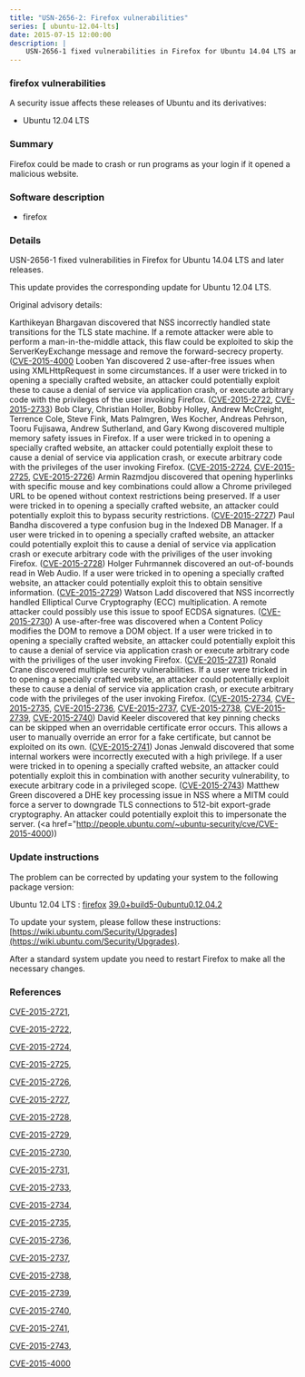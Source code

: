 ```yaml
---
title: "USN-2656-2: Firefox vulnerabilities"
series: [ ubuntu-12.04-lts]
date: 2015-07-15 12:00:00
description: |
    USN-2656-1 fixed vulnerabilities in Firefox for Ubuntu 14.04 LTS and later releases.
--- 
```

 
### firefox vulnerabilities

A security issue affects these releases of Ubuntu and its derivatives:

* Ubuntu 12.04 LTS

### Summary

Firefox could be made to crash or run programs as your login if it opened a malicious website.

### Software description

* firefox 

### Details

USN-2656-1 fixed vulnerabilities in Firefox for Ubuntu 14.04 LTS and later releases.

This update provides the corresponding update for Ubuntu 12.04 LTS.

Original advisory details:

 Karthikeyan Bhargavan discovered that NSS incorrectly handled state transitions for the TLS state machine. If a remote attacker were able to perform a man-in-the-middle attack, this flaw could be exploited to skip the ServerKeyExchange message and remove the forward-secrecy property. ([CVE-2015-4000](http://people.ubuntu.com/~ubuntu-security/cve/CVE-2015-2721">CVE-2015-2721</a>) Looben Yan discovered 2 use-after-free issues when using XMLHttpRequest in some circumstances. If a user were tricked in to opening a specially crafted website, an attacker could potentially exploit these to cause a denial of service via application crash, or execute arbitrary code with the privileges of the user invoking Firefox. (<a href="http://people.ubuntu.com/~ubuntu-security/cve/CVE-2015-2722">CVE-2015-2722</a>, <a href="http://people.ubuntu.com/~ubuntu-security/cve/CVE-2015-2733">CVE-2015-2733</a>) Bob Clary, Christian Holler, Bobby Holley, Andrew McCreight, Terrence Cole, Steve Fink, Mats Palmgren, Wes Kocher, Andreas Pehrson, Tooru Fujisawa, Andrew Sutherland, and Gary Kwong discovered multiple memory safety issues in Firefox. If a user were tricked in to opening a specially crafted website, an attacker could potentially exploit these to cause a denial of service via application crash, or execute arbitrary code with the privileges of the user invoking Firefox. (<a href="http://people.ubuntu.com/~ubuntu-security/cve/CVE-2015-2724">CVE-2015-2724</a>, <a href="http://people.ubuntu.com/~ubuntu-security/cve/CVE-2015-2725">CVE-2015-2725</a>, <a href="http://people.ubuntu.com/~ubuntu-security/cve/CVE-2015-2726">CVE-2015-2726</a>) Armin Razmdjou discovered that opening hyperlinks with specific mouse and key combinations could allow a Chrome privileged URL to be opened without context restrictions being preserved. If a user were tricked in to opening a specially crafted website, an attacker could potentially exploit this to bypass security restrictions. (<a href="http://people.ubuntu.com/~ubuntu-security/cve/CVE-2015-2727">CVE-2015-2727</a>) Paul Bandha discovered a type confusion bug in the Indexed DB Manager. If a user were tricked in to opening a specially crafted website, an attacker could potentially exploit this to cause a denial of service via application crash or execute arbitrary code with the priviliges of the user invoking Firefox. (<a href="http://people.ubuntu.com/~ubuntu-security/cve/CVE-2015-2728">CVE-2015-2728</a>) Holger Fuhrmannek discovered an out-of-bounds read in Web Audio. If a user were tricked in to opening a specially crafted website, an attacker could potentially exploit this to obtain sensitive information. (<a href="http://people.ubuntu.com/~ubuntu-security/cve/CVE-2015-2729">CVE-2015-2729</a>) Watson Ladd discovered that NSS incorrectly handled Elliptical Curve Cryptography (ECC) multiplication. A remote attacker could possibly use this issue to spoof ECDSA signatures. (<a href="http://people.ubuntu.com/~ubuntu-security/cve/CVE-2015-2730">CVE-2015-2730</a>) A use-after-free was discovered when a Content Policy modifies the DOM to remove a DOM object. If a user were tricked in to opening a specially crafted website, an attacker could potentially exploit this to cause a denial of service via application crash or execute arbitrary code with the priviliges of the user invoking Firefox. (<a href="http://people.ubuntu.com/~ubuntu-security/cve/CVE-2015-2731">CVE-2015-2731</a>) Ronald Crane discovered multiple security vulnerabilities. If a user were tricked in to opening a specially crafted website, an attacker could potentially exploit these to cause a denial of service via application crash, or execute arbitrary code with the privileges of the user invoking Firefox. (<a href="http://people.ubuntu.com/~ubuntu-security/cve/CVE-2015-2734">CVE-2015-2734</a>, <a href="http://people.ubuntu.com/~ubuntu-security/cve/CVE-2015-2735">CVE-2015-2735</a>, <a href="http://people.ubuntu.com/~ubuntu-security/cve/CVE-2015-2736">CVE-2015-2736</a>, <a href="http://people.ubuntu.com/~ubuntu-security/cve/CVE-2015-2737">CVE-2015-2737</a>, <a href="http://people.ubuntu.com/~ubuntu-security/cve/CVE-2015-2738">CVE-2015-2738</a>, <a href="http://people.ubuntu.com/~ubuntu-security/cve/CVE-2015-2739">CVE-2015-2739</a>, <a href="http://people.ubuntu.com/~ubuntu-security/cve/CVE-2015-2740">CVE-2015-2740</a>) David Keeler discovered that key pinning checks can be skipped when an overridable certificate error occurs. This allows a user to manually override an error for a fake certificate, but cannot be exploited on its own. (<a href="http://people.ubuntu.com/~ubuntu-security/cve/CVE-2015-2741">CVE-2015-2741</a>) Jonas Jenwald discovered that some internal workers were incorrectly executed with a high privilege. If a user were tricked in to opening a specially crafted website, an attacker could potentially exploit this in combination with another security vulnerability, to execute arbitrary code in a privileged scope. (<a href="http://people.ubuntu.com/~ubuntu-security/cve/CVE-2015-2743">CVE-2015-2743</a>) Matthew Green discovered a DHE key processing issue in NSS where a MITM could force a server to downgrade TLS connections to 512-bit export-grade cryptography. An attacker could potentially exploit this to impersonate the server. (<a href="http://people.ubuntu.com/~ubuntu-security/cve/CVE-2015-4000)) 

### Update instructions

The problem can be corrected by updating your system to the following package version:

Ubuntu 12.04 LTS
 : [firefox](https://launchpad.net/ubuntu/+source/firefox) <span> [39.0+build5-0ubuntu0.12.04.2](https://launchpad.net/ubuntu/+source/firefox/39.0+build5-0ubuntu0.12.04.2) </span> 

To update your system, please follow these instructions: [https://wiki.ubuntu.com/Security/Upgrades](https://wiki.ubuntu.com/Security/Upgrades).

After a standard system update you need to restart Firefox to make all the necessary changes. 

### References

 [CVE-2015-2721](http://people.ubuntu.com/~ubuntu-security/cve/CVE-2015-2721), 

 [CVE-2015-2722](http://people.ubuntu.com/~ubuntu-security/cve/CVE-2015-2722), 

 [CVE-2015-2724](http://people.ubuntu.com/~ubuntu-security/cve/CVE-2015-2724), 

 [CVE-2015-2725](http://people.ubuntu.com/~ubuntu-security/cve/CVE-2015-2725), 

 [CVE-2015-2726](http://people.ubuntu.com/~ubuntu-security/cve/CVE-2015-2726), 

 [CVE-2015-2727](http://people.ubuntu.com/~ubuntu-security/cve/CVE-2015-2727), 

 [CVE-2015-2728](http://people.ubuntu.com/~ubuntu-security/cve/CVE-2015-2728), 

 [CVE-2015-2729](http://people.ubuntu.com/~ubuntu-security/cve/CVE-2015-2729), 

 [CVE-2015-2730](http://people.ubuntu.com/~ubuntu-security/cve/CVE-2015-2730), 

 [CVE-2015-2731](http://people.ubuntu.com/~ubuntu-security/cve/CVE-2015-2731), 

 [CVE-2015-2733](http://people.ubuntu.com/~ubuntu-security/cve/CVE-2015-2733), 

 [CVE-2015-2734](http://people.ubuntu.com/~ubuntu-security/cve/CVE-2015-2734), 

 [CVE-2015-2735](http://people.ubuntu.com/~ubuntu-security/cve/CVE-2015-2735), 

 [CVE-2015-2736](http://people.ubuntu.com/~ubuntu-security/cve/CVE-2015-2736), 

 [CVE-2015-2737](http://people.ubuntu.com/~ubuntu-security/cve/CVE-2015-2737), 

 [CVE-2015-2738](http://people.ubuntu.com/~ubuntu-security/cve/CVE-2015-2738), 

 [CVE-2015-2739](http://people.ubuntu.com/~ubuntu-security/cve/CVE-2015-2739), 

 [CVE-2015-2740](http://people.ubuntu.com/~ubuntu-security/cve/CVE-2015-2740), 

 [CVE-2015-2741](http://people.ubuntu.com/~ubuntu-security/cve/CVE-2015-2741), 

 [CVE-2015-2743](http://people.ubuntu.com/~ubuntu-security/cve/CVE-2015-2743), 

 [CVE-2015-4000](http://people.ubuntu.com/~ubuntu-security/cve/CVE-2015-4000)
 
